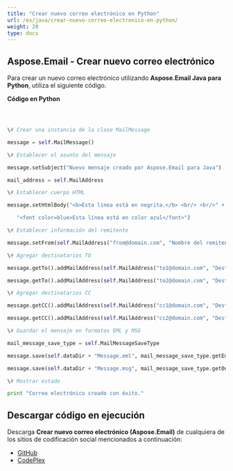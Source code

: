 ```yaml
---
title: "Crear nuevo correo electrónico en Python"
url: /es/java/crear-nuevo-correo-electronico-en-python/
weight: 20
type: docs
---
```


## **Aspose.Email - Crear nuevo correo electrónico**
Para crear un nuevo correo electrónico utilizando **Aspose.Email Java para Python**, utiliza el siguiente código.

**Código en Python**

``` python



\# Crear una instancia de la clase MailMessage

message = self.MailMessage()

\# Establecer el asunto del mensaje

message.setSubject("Nuevo mensaje creado por Aspose.Email para Java")

mail_address = self.MailAddress

\# Establecer cuerpo HTML

message.setHtmlBody("<b>Esta línea está en negrita.</b> <br/> <br/>" +

   "<font color=blue>Esta línea está en color azul</font>")

\# Establecer información del remitente

message.setFrom(self.MailAddress("from@domain.com", "Nombre del remitente", False))

\# Agregar destinatarios TO

message.getTo().addMailAddress(self.MailAddress("to1@domain.com", "Destinatario 1", False))

message.getTo().addMailAddress(self.MailAddress("to2@domain.com", "Destinatario 2", False))

\# Agregar destinatarios CC

message.getCC().addMailAddress(self.MailAddress("cc1@domain.com", "Destinatario 3", False))

message.getCC().addMailAddress(self.MailAddress("cc2@domain.com", "Destinatario 4", False))

\# Guardar el mensaje en formatos EML y MSG

mail_message_save_type = self.MailMessageSaveType

message.save(self.dataDir + "Message.eml", mail_message_save_type.getEmlFormat())

message.save(self.dataDir + "Message.msg", mail_message_save_type.getOutlookMessageFormat())

\# Mostrar estado

print "Correo electrónico creado con éxito."

```
## **Descargar código en ejecución**
Descarga **Crear nuevo correo electrónico (Aspose.Email)** de cualquiera de los sitios de codificación social mencionados a continuación:

- [GitHub](https://github.com/aspose-email/Aspose.Email-for-Java/releases/tag/Aspose.Email_Java_for_Python-v1.0)
- [CodePlex](http://asposeemailjavapython.codeplex.com/releases/)